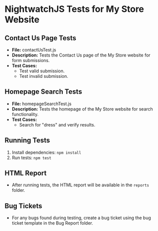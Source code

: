 # NightwatchJS Tests for My Store Website

## Contact Us Page Tests

- **File:** contactUsTest.js
- **Description:** Tests the Contact Us page of the My Store website for form submissions.
- **Test Cases:**
  - Test valid submission.
  - Test invalid submission.

## Homepage Search Tests

- **File:** homepageSearchTest.js
- **Description:** Tests the homepage of the My Store website for search functionality.
- **Test Cases:**
  - Search for "dress" and verify results.

## Running Tests

1. Install dependencies: `npm install`
2. Run tests: `npm test`

## HTML Report

- After running tests, the HTML report will be available in the `reports` folder.

## Bug Tickets

- For any bugs found during testing, create a bug ticket using the bug ticket template in the Bug Report folder.



